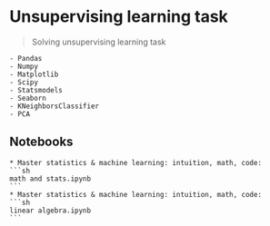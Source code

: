 # Unsupervising learning task

> Solving unsupervising learning task

<!-- Libraries -->

    - Pandas
    - Numpy
    - Matplotlib
    - Scipy
    - Statsmodels
    - Seaborn
    - KNeighborsClassifier
    - PCA

## Notebooks

    * Master statistics & machine learning: intuition, math, code:
    ```sh
    math and stats.ipynb
    ```
    * Master statistics & machine learning: intuition, math, code:
    ```sh
    linear algebra.ipynb
    ```

